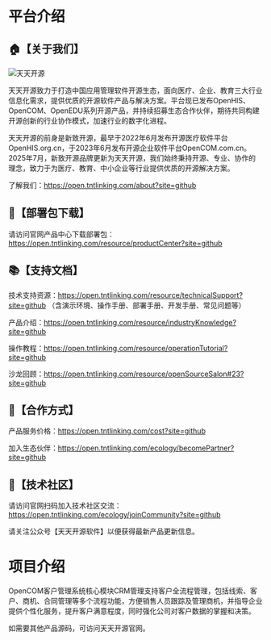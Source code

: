# 平台介绍

## 🏠【关于我们】

![天天开源](https://open.tntlinking.com/assets/logo-b-BzFUYaRU.png) 

天天开源致⼒于打造中国应⽤管理软件开源⽣态，⾯向医疗、企业、教育三⼤⾏业信息化需求，提供优质的开源软件产品与解决⽅案。平台现已发布OpenHIS、OpenCOM、OpenEDU系列开源产品，并持续招募⽣态合作伙伴，期待共同构建开源创新的⾏业协作模式，加速⾏业的数字化进程。

天天开源的前⾝是新致开源，最早于2022年6⽉发布开源医疗软件平台OpenHIS.org.cn，于2023年6⽉发布开源企业软件平台OpenCOM.com.cn。2025年7⽉，新致开源品牌更新为天天开源，我们始终秉持开源、专业、协作的理念，致⼒于为医疗、教育、中⼩企业等⾏业提供优质的开源解决⽅案。

了解我们：https://open.tntlinking.com/about?site=github

## 💾【部署包下载】

请访问官网产品中心下载部署包：https://open.tntlinking.com/resource/productCenter?site=github

## 📚【支持文档】

技术支持资源：https://open.tntlinking.com/resource/technicalSupport?site=github
（含演示环境、操作手册、部署手册、开发手册、常见问题等）

产品介绍：https://open.tntlinking.com/resource/industryKnowledge?site=github

操作教程：https://open.tntlinking.com/resource/operationTutorial?site=github

沙龙回顾：https://open.tntlinking.com/resource/openSourceSalon#23?site=github

## 🤝【合作方式】

产品服务价格：https://open.tntlinking.com/cost?site=github

加入生态伙伴：https://open.tntlinking.com/ecology/becomePartner?site=github

## 🤗【技术社区】

请访问官网扫码加入技术社区交流：https://open.tntlinking.com/ecology/joinCommunity?site=github

请关注公众号【天天开源软件】以便获得最新产品更新信息。


# 项目介绍

OpenCOM客户管理系统核心模块CRM管理支持客户全流程管理，包括线索、客户、商机、合同管理等多个流程功能，方便销售人员跟踪及管理商机，并指导企业提供个性化服务，提升客户满意程度，同时强化公司对客户数据的掌握和决策。

如需要其他产品源码，可访问天天开源官网。

